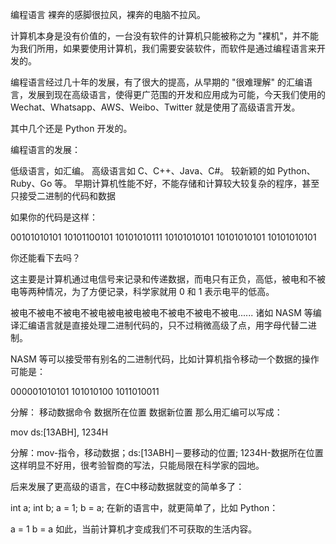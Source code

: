 编程语言
裸奔的感脚很拉风，裸奔的电脑不拉风。

计算机本身是没有价值的，一台没有软件的计算机只能被称之为 "裸机"，并不能为我们所用，如果要使用计算机，我们需要安装软件，而软件是通过编程语言来开发的。

编程语言经过几十年的发展，有了很大的提高，从早期的 "很难理解" 的汇编语言，发展到现在高级语言，使得更广范围的开发和应用成为可能，今天我们使用的Wechat、Whatsapp、AWS、Weibo、Twitter 就是使用了高级语言开发。

其中几个还是 Python 开发的。

编程语言的发展：

低级语言，如汇编。
高级语言如 C、C++、Java、C#。
较新颖的如 Python、Ruby、Go 等。
早期计算机性能不好，不能存储和计算较大较复杂的程序，甚至只接受二进制的代码和数据

如果你的代码是这样：

00101010101 10101100101 10101010111 
10101010101 10101010101 10101010101

你还能看下去吗？

这主要是计算机通过电信号来记录和传递数据，而电只有正负，高低，被电和不被电等两种情况，为了方便记录，科学家就用 0 和 1 表示电平的低高。

被电不被电不被电不被电被电被电被电不被电不被电不被电...... 
诸如 NASM 等编译汇编语言就是直接处理二进制代码的，只不过稍微高级了点，用字母代替二进制。

NASM 等可以接受带有别名的二进制代码，比如计算机指令移动一个数据的操作可能是：

000001010101 101010100 1011010011

分解： 移动数据命令  数据所在位置 数据新位置 
那么用汇编可以写成：

mov ds:[13ABH], 1234H

分解：mov-指令，移动数据；ds:[13ABH]－要移动的位置; 1234H-数据所在位置
这样明显不好用，很考验智商的写法，只能局限在科学家的园地。

后来发展了更高级的语言，在C中移动数据就变的简单多了：

int a;
int b;
a = 1;
b = a;
在新的语言中，就更简单了，比如 Python：

a = 1
b = a
如此，当前计算机才变成我们不可获取的生活内容。